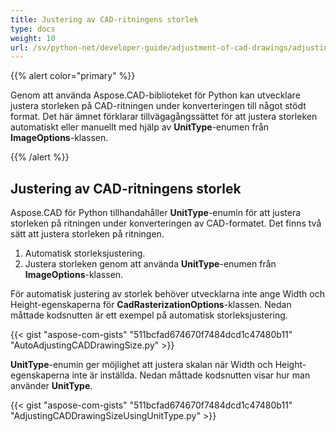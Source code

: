 ```yaml
---
title: Justering av CAD-ritningens storlek
type: docs
weight: 10
url: /sv/python-net/developer-guide/adjustment-of-cad-drawings/adjusting-cad-drawing-size/
---
```


{{% alert color="primary" %}}

Genom att använda Aspose.CAD-biblioteket för Python kan utvecklare justera storleken på CAD-ritningen under konverteringen till något stödt format. Det här ämnet förklarar tillvägagångssättet för att justera storleken automatiskt eller manuellt med hjälp av **UnitType**-enumen från **ImageOptions**-klassen.

{{% /alert %}}

## **Justering av CAD-ritningens storlek**

Aspose.CAD för Python tillhandahåller **UnitType**-enumin för att justera storleken på ritningen under konverteringen av CAD-formatet. Det finns två sätt att justera storleken på ritningen.

1. Automatisk storleksjustering.
1. Justera storleken genom att använda **UnitType**-enumen från **ImageOptions**-klassen.

För automatisk justering av storlek behöver utvecklarna inte ange Width och Height-egenskaperna för **CadRasterizationOptions**-klassen. Nedan måttade kodsnutten är ett exempel på automatisk storleksjustering.

{{< gist "aspose-com-gists" "511bcfad674670f7484dcd1c47480b11" "AutoAdjustingCADDrawingSize.py" >}}

**UnitType**-enumin ger möjlighet att justera skalan när Width och Height-egenskaperna inte är inställda. Nedan måttade kodsnutten visar hur man använder **UnitType**.

{{< gist "aspose-com-gists" "511bcfad674670f7484dcd1c47480b11" "AdjustingCADDrawingSizeUsingUnitType.py" >}}
